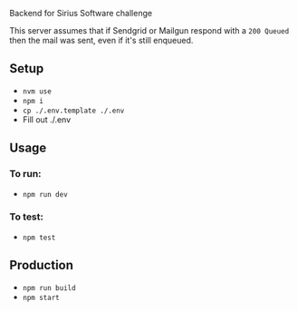 Backend for Sirius Software challenge

This server assumes that if Sendgrid or Mailgun respond with a `200 Queued` then the mail was sent, even if it's still enqueued.

## Setup

- `nvm use`
- `npm i`
- `cp ./.env.template ./.env`
- Fill out ./.env

## Usage

### To run:

- `npm run dev`

### To test:

- `npm test`

## Production

- `npm run build`
- `npm start`
